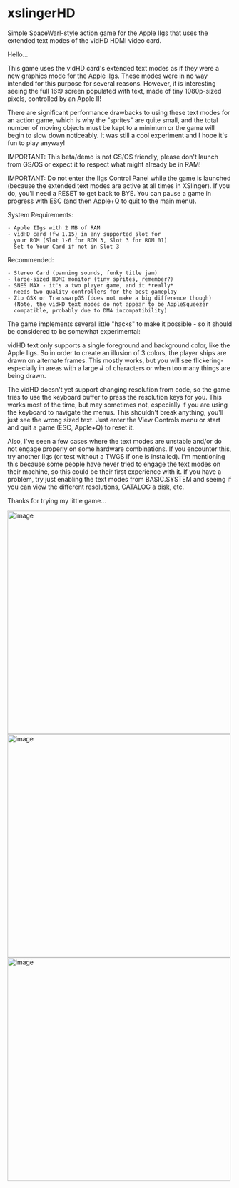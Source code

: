 # xslingerHD
Simple SpaceWar!-style action game for the Apple IIgs that uses the extended text modes of the vidHD HDMI video card.



    
Hello...
    
This game uses the vidHD card's extended text modes as if they were a new 
graphics mode for the Apple IIgs.  These modes were in no way intended
for this purpose for several reasons.
However, it is interesting seeing the full 16:9 screen populated with
text, made of tiny 1080p-sized pixels, controlled by an Apple II! 

There are significant performance drawbacks to using these text modes
for an action game, which is why the "sprites" are quite small, and the
total number of moving objects must be kept to a minimum or the game
will begin to slow down noticeably. 
It was still a cool experiment and I hope it's fun to play anyway!
 
IMPORTANT: This beta/demo is not GS/OS friendly, please don't launch from
GS/OS or expect it to respect what might already be in RAM!

IMPORTANT: Do not enter the IIgs Control Panel while the game is launched
(because the extended text modes are active at all times in XSlinger). 
If you do, you'll need a RESET to get back to BYE. You can pause a game
in progress with ESC (and then Apple+Q to quit to the main menu).

System Requirements:
  
    - Apple IIgs with 2 MB of RAM
    - vidHD card (fw 1.15) in any supported slot for
      your ROM (Slot 1-6 for ROM 3, Slot 3 for ROM 01)
      Set to Your Card if not in Slot 3
    
Recommended:

    - Stereo Card (panning sounds, funky title jam)
    - large-sized HDMI monitor (tiny sprites, remember?)
    - SNES MAX - it's a two player game, and it *really*
      needs two quality controllers for the best gameplay 
    - Zip GSX or TranswarpGS (does not make a big difference though)
      (Note, the vidHD text modes do not appear to be AppleSqueezer
      compatible, probably due to DMA incompatibility)
  
The game implements several little "hacks" to make it possible - so it 
should be considered to be somewhat experimental:
 
vidHD text only supports a single foreground and background color,
like the Apple IIgs. So in order to create an illusion of 3 colors,
the player ships are drawn on alternate frames. This mostly works,
but you will see flickering- especially in areas with a large # of
characters or when too many things are being drawn.
  
The vidHD doesn't yet support changing resolution from code, so the 
game tries to use the keyboard buffer to press the resolution keys
for you. This works most of the time, but may sometimes not, 
especially if you are using the keyboard to navigate the menus.
This shouldn't break anything, you'll just see the wrong sized text.
Just enter the View Controls menu or start and quit a game (ESC, Apple+Q)
to reset it.
  
Also, I've seen a few cases where the text modes are unstable
and/or do not engage properly on some hardware combinations.  If 
you encounter this, try another IIgs (or test without a TWGS if
one is installed).  I'm mentioning this because some people have never
tried to engage the text modes on their machine, so this could be
their first experience with it. If you have a problem, try just 
enabling the text modes from BASIC.SYSTEM and seeing if you can view
the different resolutions, CATALOG a disk, etc. 
  
Thanks for trying my little game...
  

<img width="500" alt="image" src="https://user-images.githubusercontent.com/40877410/183492444-4010a592-c4b4-4dc9-bb47-a3b6e1664124.png">
<img width="500" alt="image" src="https://user-images.githubusercontent.com/40877410/183493986-da25737a-44e9-4426-8ca1-6b99d4f39857.png">
<img width="500" alt="image" src="https://user-images.githubusercontent.com/40877410/183494056-cb6e56d7-6ff8-489a-b841-8f04c6ae6212.png">





